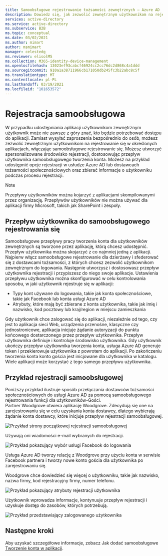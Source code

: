 ```yaml
---
title: Samoobsługowe rejestrowanie tożsamości zewnętrznych — Azure AD
description: Dowiedz się, jak zezwolić zewnętrznym użytkownikom na rejestrowanie się w swoich aplikacjach, włączając samoobsługowe Tworzenie konta. Utwórz spersonalizowane środowisko rejestrowania przez dostosowanie przepływu użytkownika samoobsługowego tworzenia konta.
services: active-directory
ms.service: active-directory
ms.subservice: B2B
ms.topic: conceptual
ms.date: 03/02/2021
ms.author: mimart
author: msmimart
manager: celestedg
ms.reviewer: elisolMS
ms.collection: M365-identity-device-management
ms.openlocfilehash: 13023ef93cabcf46924cc2cc76dc2d868c4a1ddd
ms.sourcegitcommit: 910a1a38711966cb171050db245fc3b22abc8c5f
ms.translationtype: MT
ms.contentlocale: pl-PL
ms.lasthandoff: 03/19/2021
ms.locfileid: "101653572"
---
```

# <a name="self-service-sign-up"></a>Rejestracja samoobsługowa

W przypadku udostępniania aplikacji użytkownikom zewnętrznym użytkownik może nie zawsze z góry znać, kto będzie potrzebować dostępu do aplikacji. Zamiast wysyłać zaproszenia bezpośrednio do osób, możesz zezwolić zewnętrznym użytkownikom na rejestrowanie się w określonych aplikacjach, włączając samoobsługowe rejestrowanie się. Możesz utworzyć spersonalizowane środowisko rejestracji, dostosowując przepływ użytkownika samoobsługowego tworzenia konta. Możesz na przykład udostępnić opcje rejestracji w usłudze Azure AD lub dostawcach tożsamości społecznościowych oraz zbierać informacje o użytkowniku podczas procesu rejestracji.

> [!NOTE]
> Przepływy użytkowników można kojarzyć z aplikacjami skompilowanymi przez organizację. Przepływów użytkowników nie można używać dla aplikacji firmy Microsoft, takich jak SharePoint i zespoły.

## <a name="user-flow-for-self-service-sign-up"></a>Przepływ użytkownika do samoobsługowego rejestrowania się

Samoobsługowe przepływy pracy tworzenia konta dla użytkowników zewnętrznych są tworzone przez aplikację, którą chcesz udostępnić. Przepływ użytkownika można skojarzyć z co najmniej jedną z aplikacji. Najpierw włącz samoobsługowe rejestrowanie dla dzierżawy i sfederować się z dostawcami tożsamości, z których chcesz zezwolić użytkownikom zewnętrznym do logowania. Następnie utworzysz i dostosowasz przepływ użytkownika rejestracji i przypiszesz do niego swoje aplikacje.
Ustawienia przepływu użytkownika można skonfigurować w celu kontrolowania sposobu, w jaki użytkownik rejestruje się w aplikacji:

- Typy kont używane do logowania, takie jak konta społecznościowe, takie jak Facebook lub konta usługi Azure AD
- Atrybuty, które mają być zbierane z konta użytkownika, takie jak imię i nazwisko, kod pocztowy lub kraj/region w miejscu zamieszkania

Gdy użytkownik chce zalogować się do aplikacji, niezależnie od tego, czy jest to aplikacja sieci Web, urządzenia przenośne, klasyczne czy jednostronicowe, aplikacja inicjuje żądanie autoryzacji do punktu końcowego dostarczonego przez przepływ użytkownika. Przepływ użytkownika definiuje i kontroluje środowisko użytkownika. Gdy użytkownik ukończy przepływ użytkownika tworzenia konta, usługa Azure AD generuje token i przekierowuje użytkownika z powrotem do aplikacji. Po zakończeniu tworzenia konta konto gościa jest inicjowane dla użytkownika w katalogu. Wiele aplikacji może korzystać z tego samego przepływu użytkownika.

## <a name="example-of-self-service-sign-up"></a>Przykład rejestracji samoobsługowej

Poniższy przykład ilustruje sposób przełączania dostawców tożsamości społecznościowych do usługi Azure AD za pomocą samoobsługowego rejestrowania funkcji dla użytkowników-Gości.  
Partner Woodgrove otwiera aplikację Woodgrove. Zdecydują się one na zarejestrowaniu się w celu uzyskania konta dostawcy, dlatego wybierają żądanie konta dostawcy, które inicjuje przepływ rejestracji samoobsługowej.

![Przykład strony początkowej rejestracji samoobsługowej](media/self-service-sign-up-overview/example-start-sign-up-flow.png)

Używają oni wiadomości e-mail wybranych do rejestracji.

![Przykład pokazujący wybór usługi Facebook do logowania](media/self-service-sign-up-overview/example-sign-in-with-facebook.png)

Usługa Azure AD tworzy relację z Woodgrove przy użyciu konta w serwisie Facebook partnera i tworzy nowe konto gościa dla użytkownika po zarejestrowaniu się.

Woodgrove chce dowiedzieć się więcej o użytkowniku, takie jak nazwisko, nazwa firmy, kod rejestracyjny firmy, numer telefonu.

![Przykład pokazujący atrybuty rejestracji użytkownika](media/self-service-sign-up-overview/example-enter-user-attributes.png)

Użytkownik wprowadza informacje, kontynuuje przepływ rejestracji i uzyskuje dostęp do zasobów, których potrzebują.

![Przykład przedstawiający zalogowanego użytkownika](media/self-service-sign-up-overview/example-signed-in.png)

## <a name="next-steps"></a>Następne kroki

 Aby uzyskać szczegółowe informacje, zobacz Jak dodać samoobsługowe [Tworzenie konta w aplikacji](self-service-sign-up-user-flow.md).